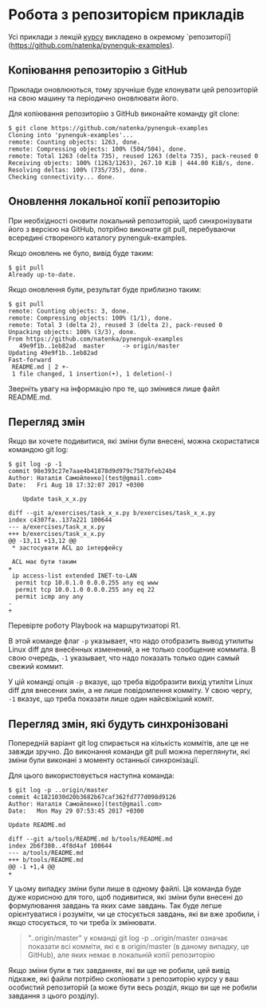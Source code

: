 # Робота з репозиторієм прикладів

Усі приклади з лекцій [курсу](https://pynenguk.natenka.io/course/) викладено в окремому `репозиторії](https://github.com/natenka/pynenguk-examples).

## Копіювання репозиторію з GitHub

Приклади оновлюються, тому зручніше буде клонувати цей репозиторій на свою
машину та періодично оновлювати його.

Для копіювання репозиторію з GitHub виконайте команду git clone:

```
$ git clone https://github.com/natenka/pynenguk-examples
Cloning into 'pynenguk-examples'...
remote: Counting objects: 1263, done.
remote: Compressing objects: 100% (504/504), done.
remote: Total 1263 (delta 735), reused 1263 (delta 735), pack-reused 0
Receiving objects: 100% (1263/1263), 267.10 KiB | 444.00 KiB/s, done.
Resolving deltas: 100% (735/735), done.
Checking connectivity... done.
```

## Оновлення локальної копії репозиторію

При необхідності оновити локальний репозиторій, щоб синхронізувати його з
версією на GitHub, потрібно виконати git pull, перебуваючи всередині створеного
каталогу pynenguk-examples.

Якщо оновлень не було, вивід буде таким:

```
$ git pull
Already up-to-date.
```

Якщо оновлення були, результат буде приблизно таким:

```
$ git pull
remote: Counting objects: 3, done.
remote: Compressing objects: 100% (1/1), done.
remote: Total 3 (delta 2), reused 3 (delta 2), pack-reused 0
Unpacking objects: 100% (3/3), done.
From https://github.com/natenka/pynenguk-examples
   49e9f1b..1eb82ad  master     -> origin/master
Updating 49e9f1b..1eb82ad
Fast-forward
 README.md | 2 +-
 1 file changed, 1 insertion(+), 1 deletion(-)
```

Зверніть увагу на інформацію про те, що змінився лише файл README.md.

## Перегляд змін

Якщо ви хочете подивитися, які зміни були внесені, можна скористатися командою
git log:

```
$ git log -p -1
commit 98e393c27e7aae4b41878d9d979c7587bfeb24b4
Author: Наталія Самойленко](test@gmail.com>
Date:   Fri Aug 18 17:32:07 2017 +0300

    Update task_x_x.py

diff --git a/exercises/task_x_x.py b/exercises/task_x_x.py
index c4307fa..137a221 100644
--- a/exercises/task_x_x.py
+++ b/exercises/task_x_x.py
@@ -13,11 +13,12 @@
 * застосувати ACL до інтерфейсу

 ACL має бути таким
+
 ip access-list extended INET-to-LAN
  permit tcp 10.0.1.0 0.0.0.255 any eq www
  permit tcp 10.0.1.0 0.0.0.255 any eq 22
  permit icmp any any
-
+
```

Перевірте роботу Playbook на маршрутизаторі R1.

В этой команде флаг ``-p`` указывает, что надо отобразить вывод утилиты
Linux diff для внесённых изменений, а не только сообщение коммита. В
свою очередь, ``-1`` указывает, что надо показать только один самый свежий
коммит.

У цій команді опція ``-p`` вказує, що треба відобразити вихід утиліти Linux
diff для внесених змін, а не лише повідомлення комміту. У свою чергу, ``-1``
вказує, що треба показати лише один найсвіжіший коміт.


## Перегляд змін, які будуть синхронізовані


Попередній варіант git log спирається на кількість коммітів, але це не завжди
зручно. До виконання команди git pull можна переглянути, які зміни були
виконані з моменту останньої синхронізації.

Для цього використовується наступна команда:

```
$ git log -p ..origin/master
commit 4c1821030d20b3682b67caf362fd777d098d9126
Author: Наталія Самойленко](test@gmail.com>
Date:   Mon May 29 07:53:45 2017 +0300

Update README.md

diff --git a/tools/README.md b/tools/README.md
index 2b6f380..4f8d4af 100644
--- a/tools/README.md
+++ b/tools/README.md
@@ -1 +1,4 @@
+
```

У цьому випадку зміни були лише в одному файлі. Ця команда буде дуже корисною
для того, щоб подивитися, які зміни були внесені до формулювання завдань та
яких саме завдань. Так буде легше орієнтуватися і розуміти, чи це стосується
завдань, які ви вже зробили, і якщо стосується, то чи треба їх змінювати.

> "..origin/master" у команді git log -p ..origin/master означає показати всі
> комміти, які є в origin/master (в даному випадку, це GitHub), але яких
> немає в локальній копії репозиторію

Якщо зміни були в тих завданнях, які ви ще не робили, цей вивід підкаже, які
файли потрібно скопіювати з репозиторію курсу у ваш особистий репозиторій (а
може бути весь розділ, якщо ви ще не робили завдання з цього розділу).
